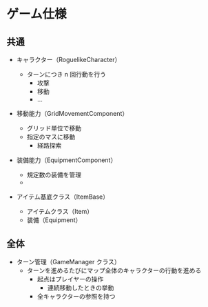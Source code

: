 # ゲーム仕様

## 共通
* キャラクター（RoguelikeCharacter）
  * ターンにつき n 回行動を行う
    * 攻撃
    * 移動
    * ...

* 移動能力（GridMovementComponent）
  * グリッド単位で移動
  * 指定のマスに移動
    * 経路探索

* 装備能力（EquipmentComponent）
  * 規定数の装備を管理
  * 

* アイテム基底クラス（ItemBase）
  * アイテムクラス（Item）
  * 装備（Equipment）

## 全体
  * ターン管理（GameManager クラス）
    * ターンを進めるたびにマップ全体のキャラクターの行動を進める
      * 起点はプレイヤーの操作
        * 連続移動したときの挙動
      * 全キャラクターの参照を持つ